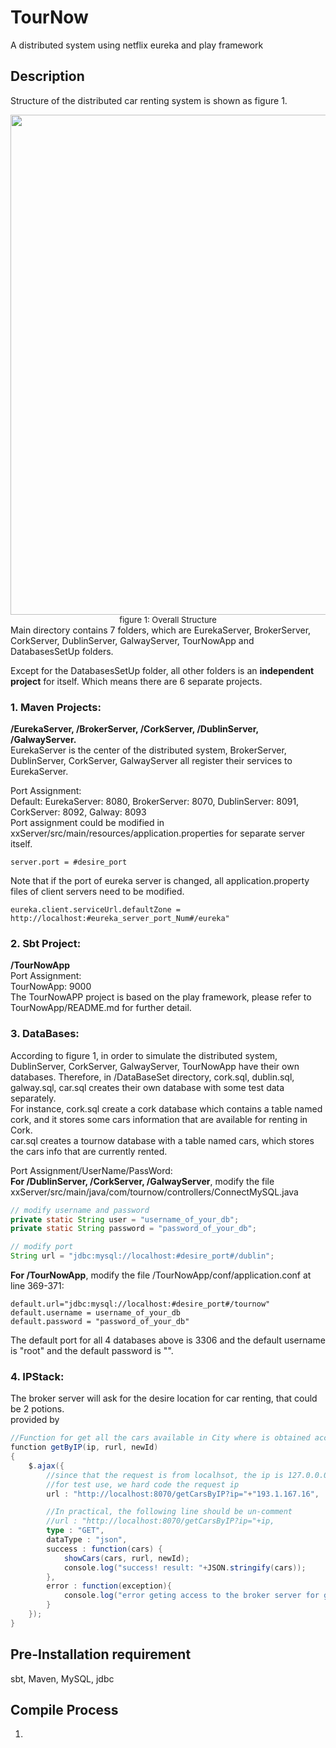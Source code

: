 # TourNow
A distributed system using netflix eureka and play framework


## Description
Structure of the distributed car renting system is shown as figure 1.
<div align='center'>
    <img width=600' height='800' src=TourNow_Structure.jpg><br/>
    <font size = 2>figure 1: Overall Structure</font>
</div>
Main directory contains 7 folders, which are EurekaServer, BrokerServer, CorkServer, DublinServer, GalwayServer, 
TourNowApp and DatabasesSetUp folders.<br/>

Except for the DatabasesSetUp folder, all other folders is an **independent project** for itself. Which means there are 6 separate projects.<br/>

### **1. Maven Projects:**<br/>
**/EurekaServer, /BrokerServer, /CorkServer, /DublinServer, /GalwayServer.**<br/>
EurekaServer is the center of the distributed system, BrokerServer, DublinServer, CorkServer, GalwayServer all register their services to EurekaServer.<br/>

Port Assignment:<br/>
Default: EurekaServer: 8080, BrokerServer: 8070, DublinServer: 8091, CorkServer: 8092, Galway: 8093<br/>
Port assignment could be modified in xxServer/src/main/resources/application.properties for separate server itself.<br/>
```
server.port = #desire_port
```
Note that if the port of eureka server is changed, all application.property files of client servers need to be modified.
```
eureka.client.serviceUrl.defaultZone = http://localhost:#eureka_server_port_Num#/eureka"
```

### **2. Sbt Project:**<br/>
**/TourNowApp**<br/>
Port Assignment:<br/>
TourNowApp: 9000<br/>
The TourNowAPP project is based on the play framework, please refer to TourNowApp/README.md for further detail.

### **3. DataBases:**<br/>
According to figure 1, in order to simulate the distributed system, DublinServer, CorkServer, GalwayServer, TourNowApp have their own databases. Therefore, in /DataBaseSet directory, cork.sql, dublin.sql, galway.sql, car.sql creates their own database with some test data separately.<br/>
For instance, cork.sql create a cork database which contains a table named cork, and it stores some cars information that are available for renting in Cork.<br/>
car.sql creates a tournow database with a table named cars, which stores the cars info that are currently rented.<br/>

Port Assignment/UserName/PassWord:<br/>
**For /DublinServer, /CorkServer, /GalwayServer**, modify the file xxServer/src/main/java/com/tournow/controllers/ConnectMySQL.java
```java
// modify username and password
private static String user = "username_of_your_db";
private static String password = "password_of_your_db";
```
```java
// modify port
String url = "jdbc:mysql://localhost:#desire_port#/dublin";
```
**For /TourNowApp**, modify the file /TourNowApp/conf/application.conf at line 369-371:
```
default.url="jdbc:mysql://localhost:#desire_port#/tournow"
default.username = username_of_your_db
default.password = "password_of_your_db"
```
The default port for all 4 databases above is 3306 and the default username is "root" and the default password is "".


### **4. IPStack:**<br/>
The broker server will ask for the desire location for car renting, that could be 2 potions.<br/>
provided by 
```scala
//Function for get all the cars available in City where is obtained accroding to the user's ip
function getByIP(ip, rurl, newId)
{
    $.ajax({
        //since that the request is from localhsot, the ip is 127.0.0.0
        //for test use, we hard code the request ip
        url : "http://localhost:8070/getCarsByIP?ip="+"193.1.167.16",

        //In practical, the following line should be un-comment
        //url : "http://localhost:8070/getCarsByIP?ip="+ip,					
        type : "GET",
        dataType : "json",
        success : function(cars) {
            showCars(cars, rurl, newId);
            console.log("success! result: "+JSON.stringify(cars));
        },
        error : function(exception){
            console.log("error geting access to the broker server for getting cars!");
        }
    });
}
```

## Pre-Installation requirement
sbt, Maven, MySQL, jdbc


## Compile Process
1. 